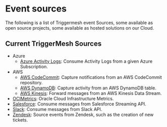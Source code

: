 # Event sources

The following is a list of Triggermesh event Sources, some available as open source projects, some available as hosted solutions on our Cloud.

## Current TriggerMesh Sources

* Azure
 	* [Azure Activity Logs](./azureactivitylogs.md): Consume Activity Logs from a given Azure Subscription.
* AWS
	* [AWS CodeCommit](./awscodecommit.md): Capture notifications from an AWS CodeCommit repository.
	* [AWS DynamoDB](./awsdynamodb.md): Capture activity from an AWS DynamoDB table.
	* [AWS Kinesis](./awskinesis.md): Forward messages from an AWS Kinesis Data Stream.
* [OCIMetrics](./ocimetrics.md): Oracle Cloud Infrastructure Metrics.
* [Salesforce](./salesforce.md): Consume messages from Salesforce Streaming API.
* [Slack](./slack.md): Consume messages from Slack API.
* [Zendesk](./zendesk.md): Source events from Zendesk, such as the creation of new tickets.

<!-- current known sources

awscodecommit
awscognito
awsdynamodb
awsiot
awskinesis
awssns
awsqs

azureactivitylogs
azureeventhub
azurestorage
azurestoragequeue

googlefirestore
googlepubsub

mq

salesforce

solace
solacemqtt
-->
